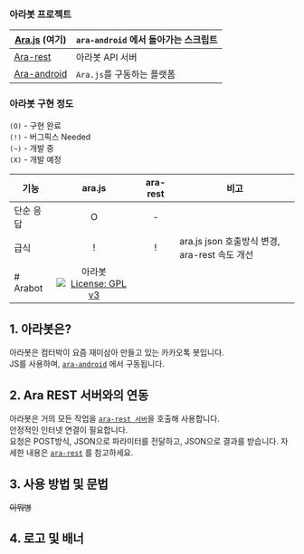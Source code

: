 ### 아라봇 프로젝트

| [**Ara.js**](https://github.com/computerpark/ara.js) (여기) | `ara-android` 에서 돌아가는 스크립트 |
|---|---|
| [Ara-rest](https://github.com/computerpark/ara-rest) | 아라봇 API 서버 |
| [Ara-android](https://github.com/computerpark/ara-android) | `Ara.js`를 구동하는 플랫폼 |

### 아라봇 구현 정도  
`(O)` - 구현 완료  
`(!)` - 버그픽스 Needed  
`(~)` - 개발 중  
`(X)` - 개발 예정  

| 기능 | ara.js | ara-rest | 비고|
|---|:---:|:---:|---|
| 단순 응답 | O | - |  | 
| 급식 | ! | ! | ara.js json 호출방식 변경, ara-rest 속도 개선 |
# Arabot | 아라봇 [![License: GPL v3](https://img.shields.io/badge/License-GPL%20v3-blue.svg)](https://www.gnu.org/licenses/gpl-3.0)
  
## 1. 아라봇은?
아라봇은 컴터박이 요즘 재미삼아 만들고 있는 카카오톡 봇입니다.  
JS를 사용하며, [`ara-android`](https://github.com/computerpark/ara-android) 에서 구동됩니다.


## 2. Ara REST 서버와의 연동
아라봇은 거의 모든 작업을 [`ara-rest 서버`](https://github.com/computerpark/ara-rest)을 호출해 사용합니다.  
안정적인 인터넷 연결이 필요합니다.  
요청은 POST방식, JSON으로 파라미터를 전달하고, JSON으로 결과를 받습니다.
자세한 내용은 [`ara-rest`](https://github.com/computerpark/ara-rest) 를 참고하세요.

## 3. 사용 방법 및 문법



~~이뭐병~~

## 4. 로고 및 배너
